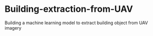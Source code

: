 # Building-extraction-from-UAV
Building a machine learning model to extract building object from UAV imagery
